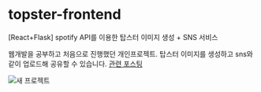 # topster-frontend
[React+Flask] spotify API를 이용한 탑스터 이미지 생성 + SNS 서비스

웹개발을 공부하고 처음으로 진행했던 개인프로젝트. 
탑스터 이미지를 생성하고 sns와 같이 업로드해 공유할 수 있습니다.
[관련 포스팅](https://9yujin.tistory.com/entry/React-Flask-%EA%B0%84%EB%8B%A8%ED%95%9C-%ED%83%91%EC%8A%A4%ED%84%B0-%EC%9B%B9%ED%8E%98%EC%9D%B4%EC%A7%80-3)

![새 프로젝트](https://user-images.githubusercontent.com/55226431/154195626-1c3af630-94a5-4dc5-b332-120245ff0487.png)
